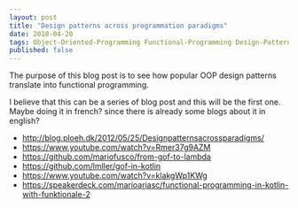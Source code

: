 ```yaml
---
layout: post
title: "Design patterns across programmation paradigms"
date: 2018-04-20
tags: Object-Oriented-Programming Functional-Programming Design-Pattern
published: false
---
```


The purpose of this blog post is to see how popular OOP design patterns translate into functional programming.

I believe that this can be a series of blog post and this will be the first one.
Maybe doing it in french? since there is already some blogs about it in english?

* http://blog.ploeh.dk/2012/05/25/Designpatternsacrossparadigms/
* https://www.youtube.com/watch?v=Rmer37g9AZM
* https://github.com/mariofusco/from-gof-to-lambda
* https://github.com/lmller/gof-in-kotlin
* https://www.youtube.com/watch?v=klakgWp1KWg
* https://speakerdeck.com/marioariasc/functional-programming-in-kotlin-with-funktionale-2

